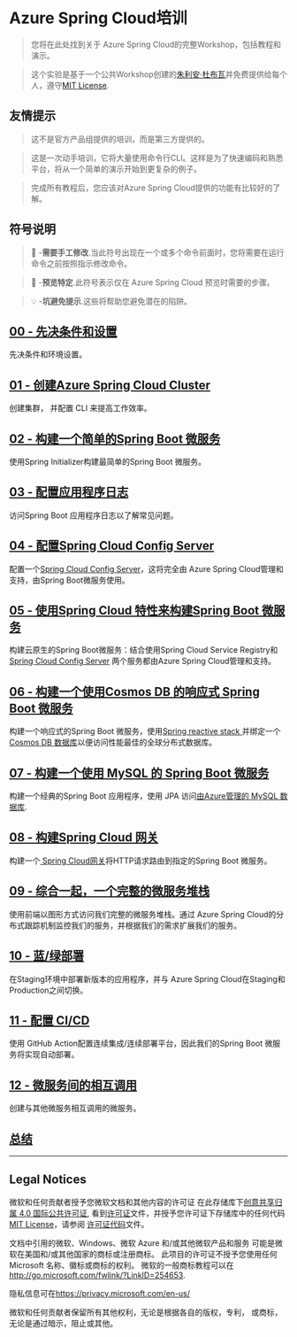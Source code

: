 # Azure Spring Cloud培训

> 您将在此处找到关于 Azure Spring Cloud的完整Workshop，包括教程和演示。

> 这个实验是基于一个公共Workshop创建的[朱利安·杜布瓦](https://twitter.com/juliendubois)并免费提供给每个人，遵守[MIT License](LICENSE.txt).

## 友情提示

> 这不是官方产品组提供的培训，而是第三方提供的。

> 这是一次动手培训，它将大量使用命令行CLI。这样是为了快速编码和熟悉平台，将从一个简单的演示开始到更复杂的例子。

> 完成所有教程后，您应该对Azure  Spring Cloud提供的功能有比较好的了解。

## 符号说明

> 🛑 -**需要手工修改**.当此符号出现在一个或多个命令前面时，您将需要在运行命令之前按照指示修改命令。

> 🚧 -**预览特定**.此符号表示仅在 Azure Spring Cloud 预览时需要的步骤。

> 💡 -**坑避免提示**.这些将帮助您避免潜在的陷阱。

## [00 - 先决条件和设置](00-setup-your-environment/README.md)

先决条件和环境设置。

## [01 - 创建Azure Spring Cloud Cluster ](01-create-an-azure-spring-cloud-instance/README.md)

创建集群， 并配置 CLI 来提高工作效率。

## [02 - 构建一个简单的Spring Boot 微服务](02-build-a-simple-spring-boot-microservice/README.md)

使用Spring Initializer构建最简单的Spring Boot 微服务。

## [03 - 配置应用程序日志](03-configure-monitoring/README.md)

访问Spring Boot 应用程序日志以了解常见问题。

## [04 - 配置Spring Cloud Config Server](04-configure-a-spring-cloud-config-server/README.md)

配置一个[Spring Cloud Config Server](https://cloud.spring.io/spring-cloud-config)，这将完全由 Azure Spring Cloud管理和支持，由Spring Boot微服务使用。

## [05 - 使用Spring Cloud 特性来构建Spring Boot 微服务](05-build-a-spring-boot-microservice-using-spring-cloud-features/README.md)

构建云原生的Spring Boot微服务：结合使用Spring Cloud Service Registry和[Spring Cloud Config Server](https://cloud.spring.io/spring-cloud-config) 两个服务都由Azure Spring Cloud管理和支持。

## [06 - 构建一个使用Cosmos DB 的响应式 Spring Boot 微服务](06-build-a-reactive-spring-boot-microservice-using-cosmosdb/README.md)

构建一个响应式的Spring Boot 微服务，使用[Spring reactive stack ](https://docs.spring.io/spring/docs/current/spring-framework-reference/web-reactive.html)并绑定一个[Cosmos DB 数据库](https://docs.microsoft.com/en-us/azure/cosmos-db/?WT.mc_id=azurespringcloud-github-judubois)以便访问性能最佳的全球分布式数据库。

## [07 - 构建一个使用 MySQL 的 Spring Boot 微服务](07-build-a-spring-boot-microservice-using-mysql/README.md)

构建一个经典的Spring Boot 应用程序，使用 JPA 访问[由Azure管理的 MySQL 数据库](https://docs.microsoft.com/en-us/azure/mysql/?WT.mc_id=azurespringcloud-github-judubois).

## [08 - 构建Spring Cloud 网关](08-build-a-spring-cloud-gateway/README.md)

构建一个[ Spring Cloud网关](https://spring.io/projects/spring-cloud-gateway)将HTTP请求路由到指定的Spring Boot 微服务。

## [09 - 综合一起，一个完整的微服务堆栈](09-putting-it-all-together-a-complete-microservice-stack/README.md)

使用前端以图形方式访问我们完整的微服务堆栈。通过 Azure Spring Cloud的分布式跟踪机制监控我们的服务，并根据我们的需求扩展我们的服务。

## [10 - 蓝/绿部署](10-blue-green-deployment/README.md)

在Staging环境中部署新版本的应用程序，并与 Azure Spring Cloud在Staging和Production之间切换。

## [11 - 配置 CI/CD](11-configure-ci-cd/README.md)

使用 GitHub Action配置连续集成/连续部署平台，因此我们的Spring Boot 微服务将实现自动部署。

## [12 - 微服务间的相互调用](12-making-microservices-talk-to-each-other/README.md)

创建与其他微服务相互调用的微服务。

## [总结](99-conclusion/README.md)

---

## Legal Notices

微软和任何贡献者授予您微软文档和其他内容的许可证
在此存储库下[创意共享归属 4.0 国际公共许可证](https://creativecommons.org/licenses/by/4.0/legalcode),
看到[许可证](LICENSE)文件，并授予您许可证下存储库中的任何代码[MIT License](https://opensource.org/licenses/MIT)，请参阅
[许可证代码](LICENSE-CODE)文件。

文档中引用的微软、Windows、微软 Azure 和/或其他微软产品和服务
可能是微软在美国和/或其他国家的商标或注册商标。
此项目的许可证不授予您使用任何 Microsoft 名称、徽标或商标的权利。
微软的一般商标教程可以在<http://go.microsoft.com/fwlink/?LinkID=254653>.

隐私信息可在<https://privacy.microsoft.com/en-us/>

微软和任何贡献者保留所有其他权利，无论是根据各自的版权，专利，
或商标，无论是通过暗示，阻止或其他。

